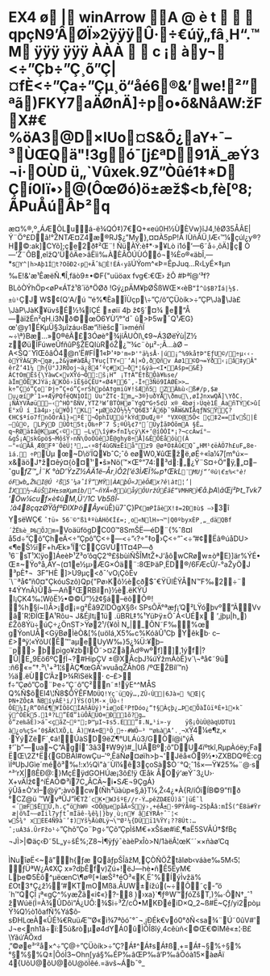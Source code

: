# EX4 ø  |  winArrow                                                                                                                                                                                                                                    A @  è   t                                                                qpçN9’ÂØÏ»2ÿÿÿÛ·÷€úÿ„fâ¸H“.™M                                               ÿÿÿ ÿÿÿ                                                                                         ÀÀÀ                                       c   ¡  ày¬   <÷”Çb÷”Ç¸õ”Ç|¤fÈ<÷”Ça÷”Çµ¸ö“åé6®&’we!²”ªã)FKY7aÄØnÄ]÷po•õ&NåAW:žFX#€%öA3@D×lUo¤S&Õ¿aY+¯–³ÙŒQä"!3gó¯[j£ªD91Ä_æÝ3¬i·OÙD	ü„`Vûxek.9Z”Òûé1‡*D Çí0Iï•›@(ÔœØó)ö±æž$<b‚fè[º8;ÃPuÅúÂÞ²q
æ¤%®,º„ÁÆÕLuá-ë¾QÓ‡)7€Q+«eú0H½ÙÈVw}îJ4‚!êØ35ÅÂE|Ý¨Ö°£Dã!°ŽNTÆ¤Z4æ®RJ$¿”My},¤¤À5pP!Å
lÙñÂÜ¸IÆ‹™¼çúl¿y®?H©:ak]CYô];çe2ð‡²Œ¨!
ÑüÀÝ:è‡*·»¥Lò	i1ó’—6˜å÷‚õÄ]ç
Ò—’Ž¨ÔB‚eîžQ'ÜôÄe>âËìì‰ÀÈÂÒÚÙÓó¬¾Èo®«äbÎ‚—*s`Y^|h>Aþ1Ít?OõÐ2‹p+Ãˆ‰È!ÉÁ‹yã`ÚÝom^«Þ=ÊpJuq…R‹LyÉ×‡µn	‰E!&'æ¹ÊæëÑ.¶Î,fäò9±•©F{"uüöax fvg€:€Œ› žÔ	#Þªî@’³f?BLõÒÝhÖp<øP«ÁTž¹8´ïõ†ÖØð
!Gý¿pÄM¥þØŠßWŒ×‹èB`“Î^û$B?Ïá|½$.±ù¹`ÇJ
W$¢(Q'A/ú ™é%¶ÈaÏÙçp\÷”Ç/õ”ÇÜòík>÷”ÇP\Jà\Jà£\JàP\JàK¥üvšÉ½¾îÇÉ ±øiï 4þ	ž¢§´¤¾
e“Å—àïžÉn²qH.i3Nð©œÖ6YÙ’ï°“d¯	û>Þ5w¯Q¹ÆG}œ'@y1ÉKµÜ§3µîzáu‹Bæ“ï!ièšc¯ì»méñÏ  ~÷\ª}Bæ…»0®êÃ£3Óøè°¾jíÂUÒl\‚¢9~Á3ØëÝù|Z½	zØüÎFúweÛfñûP§ŽEQIùRóŽ¿™¾c¨òµ²\-;Ã…àØ	–A<ŠQ˜ÝîŒôâÕ4@n’Ë#FÍ1«Þ'`ªÞ'm«Þ'°ä¼sÅ·|ú¡^%9kå†Þ"EƒU©/÷µ‹‹-òÝŸÀ&R¬qæ‚„ž&ÿæ#àŒÃ¿T¥uç[TY«¨‘­A|×Ò,ðQñv
Áø1©D¬=Ýð‹¡â‡yÂ"
êrŽ‘41¼
h{Ù°JJRÔoj~ä¿84’ºç#x–ð*¦&ýä–<I•Ašp=&È}ÀC†OmËš{\ÝàwC×vXŸó¬Ó:š¡H“ ¡T†À“É†ßÔà¥‰se/àÏmÖËKJÝä;âKÒô›ïÊ§öÇÉU*«Ø4ª6¯,­-Ï÷3Ñö9IÀØÈ>>…k÷”Çó”Ço¨Þj÷”Ç+ó”Ç¤rShpôA†gmiû¥!šÆñ5 ZÄ‰ù‹ß#/p‚$æ
u¿œíP¯1»+ÆÿPQfëQN1OÍ Ùu"ŽT¢·Ím„~3®}uðYÅ\ðmu\,øÌJnxwQÄ]\YðC.¡ÑÁYVÃøü—‹^HÒ"ßÑV,ÝTZ³W’BTÒHø˜YgQ™G÷5¢Ù x®_4bøj›Üqè1Ê_ÂañTÝ€>û[E°xÛ
í_Ià4µ›;ù¥Ô]‘KL˜•µØò2Ô½½½^Q6Œ3‘Ã6þ˜9ÅW&NÏÄqƒNSŸÇ?€HC$ªío7fnõÖrÃì}»ªÉ¨¬ÔphÍUú³kÝdDuŒ¿®² °VX©@5Õ<	ç‡2==ÍvŠ|È—û©‚ LPýD ÙÓt5t¡Õ‰÷P¯7 Š;®Û¾¢7°´UyÌãÞÓõmA
§Ê…q~RØä‡å@KµæÇ‹©›
–Lv\îý#>fnI¼cÿ\K+‘@íÒÓI*¡?¬ccÀwí°–&gŠ¡AskGpö$~MôšŸ›nÑ\ÖoÖûêJË@ghy8÷Å]&ÊÔÈåôù(À—"«úÃÄ¸Æ0Fª¨ÔèÜ¦³,…‹¤8ƒ4ùGN±Ëíå"z9 @øªO‡Âû€Q˜„HM¹¢ëÀÖ7h£uF„8e-ìá. ÷P`Ùµ œ~D\ö‘ÏQ¥bˆC;ˆô
eøW0,¥ûŒžë,øÉ÷«îa¼7[m°ú×–x&äöJ†ž¤êý¤{ò¤¹'•š»Nö(™×Œ°“74:³d:„¿Ÿ¨S¤÷Ö“ÿ‚„­¤–ˆgu*fZ™„Ì¨K °àD’ŸzZ½ÄÄ1ë–År¸ìÕ2[’é3ÌÆÏ‰p†ŒkL`¨MUj“’®ù\€±%<°è!óFwb„Ž‰I@Ú ²ß5¯¼aˆîŸ“MŸ|ÀAþÛ­«JèÖÆx?ê\àt¦’|ÎX½~ÄüŠIH±sœXµmîb/“~ñYÃ«ðùåýÖUržÚÊãÈ“VMHR`ì€å.þA\ãŒj²Þt_Tvk7’Öw¼cuf×è¢ùM,Ü'/1C Vb5ßÎ­ ¦ã48çqzØŸåƒºÐlXÞöÂy«*üÊ)ü7ˆÇ}P`€œPÌãèX!‡=2Ð‡ù$ —`›3î
YsëWÇ€ `ˆ†ü» 56¨©"ßìªºùÁHô€Í£=;¸o«NlH»¬™|Q0ºbyxÈP¸„_däQBf´ŽË‰è_Þ‰ÕJm¤`VoäüfögDC00™8SmŠË—éD¨{%ˆß¤l
å5d÷”Çô”ÇheÄ<÷”Çpô”Ç<÷—<÷”‹?÷”‡o›Ç<÷”ˆ<÷”#¢Ëâ®úåDU> «¶eŠ½ïF+hÆk»¹Ï‘CÇGVÙ1T¤4P—ð
¹6¨sT¹X¦ÿo]ÁeèÞ¹Z³o’ôqÇ2‘º£šbùìÑŠÎMtŽ+J‘åôwCRøw±òªE}]är%ÝÉ•Œ±~Ÿo°å,ÅY¬(¤1e½µ›ÆG×Óä¨:8ŒÞäP¸ËD®/6FÆcÛ/-°aŽyÖJ	³pÈ†¬
 3F”HÈ ]>Ú9µç<ð¯’vO¡ÇòÊ­v´\¨ªå¢”ñ0¤"ÇkóuSzô)Qp{”Pø›Kô½ècð$ˆ€ŸÜIÊŸÅN™F‰2÷¨\ ‡4ÝYnÂ}Ûå—Añ²ŒRBíln}½è.ëKŸÚ	I¡ÇK4‰¦WõË½•©©Û”½ž¢§á–ëõÔ®! %h§í~I)Å>¡d¡=g²Êâ9ZlDÕgX§ß‹ SPsÕÄ°ªæƒ¡’Q²LŸóþvº”ÃVvâ´R¦ÐÏŒA¹Rõu¬
J&Éjlt¡1ü .üBRL‡%¹YüÞÿ±Ö¯Á<ÛÉx 
’‚jþµ|h„)£Žô8Ýù÷úÇ÷¿ÖnST>Ÿø2¹/{¥ôÌ N„|_ÕN˜F‰%œ gÝonUÅ<GÿBøÌèÒ&[%(uöIá,X5‰c%KóãÛ¹Cþ Yêkb·	c–£>ªÿ¦«ÝõU(Ê™'aµeUyW‰}5¿¾Ü:¥þ–¨p> þpìgo¥zbIÔ˜>¤ZãÅd®wºf]],1ýf\|? Û|E„9Èö6ºÇƒÍ¬?#HipÇV	±@XÂcþJ¾úÝžmÀòÊ}v´\¬ªå¢˜9ü :ñ6«\=”†.³\¹+³1¦šÀÇ¶œGÄ'»vuåqŽÅh0ß
/ºŒŽBíl™n}½ä.ëÙC’ÃzÞ¾RìSëk·	c–£>  f÷”Çøô”Ço¨Þe÷”Ç˜ô”Ç²n˜±!ÿE^^MÅS Q%Ñ$õEl4\¦Ñ8$ÔŸÊFM`DÜQ!Yç¨üQÿ…,ZÛ‹Ù|6Jà» %Œ|Ç	ÞN+ZÔ¢A ÑBíyÁÈ¹i/]ŸS(OlM-×¸Ùò‹!ÔÈ¼I¿R“Oñ£¶¥ÍÖõCÌAñÂÙý)*iøoÈ²P†Dóo¿“†§Àçþ¿…Þ¢ÕàÏûïªÈ+ì×k˜	ÿ^ÒÈk5.1ª?L”ÈŒ”ìüÔÃÜO+Ð1õ?g…õ“ze‰ãÈ)>á˜<çãZ~º";Þ™µI~‡s5.E”‡.N„¹i»-y	ÿß¡ÒùÙ@àqUDTU1 à¿o%çS«’0$ÃKlXÕ‚L
Â)¥A+Œ³Ö¸÷·#WÖ–³
™ø‰àA’.¸¬X`Ÿ4¼e¶z‚×	·ŸýZëF´¸¢á!ÚàSD9ëZ¶°ULÁù3/GÒï@i"ýÂ
 ‡‘ˆþ”—ua~Ç“ÁgÍˆ3ã3‡W9ý)#_|UÂBº;õ”DU4ïºtkî,RµpÀóëy;FaËŒ\2Z†Ë{GDBÀÏ#owÇu–'º‚ÊäÑø¤øïh>þ¬'Jëå«Ô9½•›ZXBDQ®É:cgìÍªUþJGìe´méõ³‰!:x½Qì"à˜Ùî¼ê3çoSà$Ò˜°Q;ˆ1š×—Ÿ¥25‰¨@·s
^³‘rX|ßÊÐ@:}MçÉÿdGOHÚæ¡3ô£!ÿ Œåk ÅOý‘æÝ¯3¿U›·
X+vÄÍž¢^íÉAÓ©³ï7C„ÂCÄ~i•SÆ¬9ÇgÁ}ÿÛå±Ò‘xÍ–@ÿ“;àvõcw(Ñh³üàùp«§‚â}T¼¸Ž‹4¿*À{R/íÓïÍB©9”fIð °CZ@ü ™WvªÛJ“î€`TŽ´cK•WJšºE//r·Ý…pêZDÆEÛ)ã˜|üÉ˜l	 «´œF$ËÛ‚h.ç“öhW® <OÕ@µepåÃ¤Šý›‚+éÅ±·9PÝÃ®g~2SþÅâ:mÎŠ(^Ë8ä#Ÿr æ|õ%Ï~—øÏil7yƒtˆmÌäê-¾ê¾|}by¸ù;n¥
â£ÝRÂ÷ˆ¨¦<
wŠ¾° xEE4Ñ9à¨’‡)Yš½ÄùØLÿ¬\™Ø²¼{DÚï1%ŸY¡??8Út:…ˆ;uÁ3á.ÛrFžo¹`÷”Çhõ”Ço¨Þg÷”Çõ”ÇpÌšM€+xŠšæ#ì£¸¶aË5SVÂÚ†$fBç
¬JÌ>|©äç‹Ð˜5L„y÷šÉ%;Z8~Ì¶ÿƒý¯èàèPxÎò>N/1àëÂ¦œK˜´××ñàø’Cq

ÌNuîøË<~ã”h{ƒæ QâƒpŠÎãžM,ÇÒÑÖŽtãIøb‹váàe‰5M‹5¦	ƒÜªW¿Á¢XÇ x»?dþÊfv)Zú+!ëJ—hè•ñÊ5ËyM€	Lþe©5Èô^µëœnC\¶ø®[*ÍæŠ²†éÕ³«K¸Ëˆ%ÍýÌvžä%£Ot3†Ç¿ž½‘#KTmOMßä.ÅUW±ížú(~÷Ô˜ç-”ö´h™QÇÎ ¡ª«gÇ^%yæŽã«i¢«}?-8	)›xa}`¶ƒ®W™ƒóZšT,)‰·ÔN†„ˆ¹
žWúë(Ì=À¾ÛDôì“Á¿UÔ:¾$i÷³Ž/cÔ•MKÐéiD×Q_2~ß#Ë~Çƒ/yi2pòµÝ¾Q½ò1ôafÑ%Yá$õ­sÐHLœÀ«ÛÉ¾€RuüÆ™Ø«ì¾7ªõóˆ°¯¬¸¡ÐÉk€vó0°ðÑ<sa¾¨Ú˜0ûV#'J¬e<nh1ã÷ï:5ú&ròµø4dYÁ0ûÌÕÎ8îý¸4cêùñ<©Œ€©îMê«±¦·B£\Yãú‘ÂÕxd
‚”©øe³‘²å×^÷”Ç@÷”ÇÜòík>÷”Ç?Á‡^Á‡sÁ‡ß¸+=Á‡¬§%÷§%°§%­§%Q±|ÕóÌ3~Ohn[yá§‰ÉP‰âŒP‰â‘P‰âÕ­óà15×àøÂï	4{UõU@õU@õU@öÏêé.=ävš~Áb¯º_
